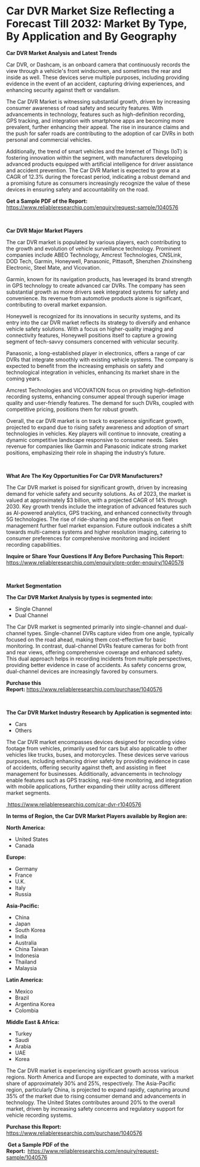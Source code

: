 <p><h1>Car DVR Market Size Reflecting a Forecast Till 2032: Market By Type, By Application and By Geography</h1></p><p><strong>Car DVR Market Analysis and Latest Trends</strong></p>
<p><p>Car DVR, or Dashcam, is an onboard camera that continuously records the view through a vehicle's front windscreen, and sometimes the rear and inside as well. These devices serve multiple purposes, including providing evidence in the event of an accident, capturing driving experiences, and enhancing security against theft or vandalism.</p><p>The Car DVR Market is witnessing substantial growth, driven by increasing consumer awareness of road safety and security features. With advancements in technology, features such as high-definition recording, GPS tracking, and integration with smartphone apps are becoming more prevalent, further enhancing their appeal. The rise in insurance claims and the push for safer roads are contributing to the adoption of car DVRs in both personal and commercial vehicles.</p><p>Additionally, the trend of smart vehicles and the Internet of Things (IoT) is fostering innovation within the segment, with manufacturers developing advanced products equipped with artificial intelligence for driver assistance and accident prevention. The Car DVR Market is expected to grow at a CAGR of 12.3% during the forecast period, indicating a robust demand and a promising future as consumers increasingly recognize the value of these devices in ensuring safety and accountability on the road.</p></p>
<p><strong>Get a Sample PDF of the Report:&nbsp;</strong> <a href="https://www.reliableresearchiq.com/enquiry/request-sample/1040576?utm_campaign=2320&utm_medium=2&utm_source=Github&utm_content=ia&utm_term=16042025&utm_id=car-dvr">https://www.reliableresearchiq.com/enquiry/request-sample/1040576</a></p>
<p>&nbsp;</p>
<p><strong>Car DVR Major Market Players</strong></p>
<p><p>The car DVR market is populated by various players, each contributing to the growth and evolution of vehicle surveillance technology. Prominent companies include ABEO Technology, Amcrest Technologies, CNSLink, DOD Tech, Garmin, Honeywell, Panasonic, Pittasoft, Shenzhen Zhixinsheng Electronic, Steel Mate, and Vicovation.</p><p>Garmin, known for its navigation products, has leveraged its brand strength in GPS technology to create advanced car DVRs. The company has seen substantial growth as more drivers seek integrated systems for safety and convenience. Its revenue from automotive products alone is significant, contributing to overall market expansion.</p><p>Honeywell is recognized for its innovations in security systems, and its entry into the car DVR market reflects its strategy to diversify and enhance vehicle safety solutions. With a focus on higher-quality imaging and connectivity features, Honeywell positions itself to capture a growing segment of tech-savvy consumers concerned with vehicular security.</p><p>Panasonic, a long-established player in electronics, offers a range of car DVRs that integrate smoothly with existing vehicle systems. The company is expected to benefit from the increasing emphasis on safety and technological integration in vehicles, enhancing its market share in the coming years.</p><p>Amcrest Technologies and VICOVATION focus on providing high-definition recording systems, enhancing consumer appeal through superior image quality and user-friendly features. The demand for such DVRs, coupled with competitive pricing, positions them for robust growth.</p><p>Overall, the car DVR market is on track to experience significant growth, projected to expand due to rising safety awareness and adoption of smart technologies in vehicles. Key players will continue to innovate, creating a dynamic competitive landscape responsive to consumer needs. Sales revenue for companies like Garmin and Panasonic indicate strong market positions, emphasizing their role in shaping the industry’s future.</p></p>
<p>&nbsp;</p>
<p><strong>What Are The Key Opportunities For Car DVR Manufacturers?</strong></p>
<p><p>The Car DVR market is poised for significant growth, driven by increasing demand for vehicle safety and security solutions. As of 2023, the market is valued at approximately $3 billion, with a projected CAGR of 14% through 2030. Key growth trends include the integration of advanced features such as AI-powered analytics, GPS tracking, and enhanced connectivity through 5G technologies. The rise of ride-sharing and the emphasis on fleet management further fuel market expansion. Future outlook indicates a shift towards multi-camera systems and higher resolution imaging, catering to consumer preferences for comprehensive monitoring and incident recording capabilities.</p></p>
<p><strong>Inquire or Share Your Questions If Any Before Purchasing This Report:</strong> <a href="https://www.reliableresearchiq.com/enquiry/pre-order-enquiry/1040576?utm_campaign=2320&utm_medium=2&utm_source=Github&utm_content=ia&utm_term=16042025&utm_id=car-dvr">https://www.reliableresearchiq.com/enquiry/pre-order-enquiry/1040576</a></p>
<p>&nbsp;</p>
<p><strong>Market Segmentation</strong></p>
<p><strong>The Car DVR Market Analysis by types is segmented into:</strong></p>
<p><ul><li>Single Channel</li><li>Dual Channel</li></ul></p>
<p><p>The Car DVR market is segmented primarily into single-channel and dual-channel types. Single-channel DVRs capture video from one angle, typically focused on the road ahead, making them cost-effective for basic monitoring. In contrast, dual-channel DVRs feature cameras for both front and rear views, offering comprehensive coverage and enhanced safety. This dual approach helps in recording incidents from multiple perspectives, providing better evidence in case of accidents. As safety concerns grow, dual-channel devices are increasingly favored by consumers.</p></p>
<p><strong>Purchase this Report:&nbsp;</strong><a href="https://www.reliableresearchiq.com/purchase/1040576?utm_campaign=2320&utm_medium=2&utm_source=Github&utm_content=ia&utm_term=16042025&utm_id=car-dvr">https://www.reliableresearchiq.com/purchase/1040576</a></p>
<p>&nbsp;</p>
<p><strong>The Car DVR Market Industry Research by Application is segmented into:</strong></p>
<p><ul><li>Cars</li><li>Others</li></ul></p>
<p><p>The Car DVR market encompasses devices designed for recording video footage from vehicles, primarily used for cars but also applicable to other vehicles like trucks, buses, and motorcycles. These devices serve various purposes, including enhancing driver safety by providing evidence in case of accidents, offering security against theft, and assisting in fleet management for businesses. Additionally, advancements in technology enable features such as GPS tracking, real-time monitoring, and integration with mobile applications, further expanding their utility across different market segments.</p></p>
<p><a href="https://www.reliableresearchiq.com/car-dvr-r1040576?utm_campaign=2320&utm_medium=2&utm_source=Github&utm_content=ia&utm_term=16042025&utm_id=car-dvr">&nbsp;https://www.reliableresearchiq.com/car-dvr-r1040576</a></p>
<p><strong>In terms of Region, the Car DVR Market Players available by Region are:</strong></p>
<p>
    <p> <strong> North America: </strong>
        <ul>
            <li>United States</li>
            <li>Canada</li>
        </ul>
        </p> 
    <p> <strong> Europe: </strong>
        <ul>
            <li>Germany</li>
            <li>France</li>
            <li>U.K.</li>
            <li>Italy</li>
            <li>Russia</li>
        </ul>
        </p> 
    <p> <strong> Asia-Pacific: </strong>
        <ul>
            <li>China</li>
            <li>Japan</li>
            <li>South Korea</li>
            <li>India</li>
            <li>Australia</li>
            <li>China Taiwan</li>
            <li>Indonesia</li>
            <li>Thailand</li>
            <li>Malaysia</li>
        </ul>
        </p> 
    <p> <strong> Latin America: </strong>
        <ul>
            <li>Mexico</li>
            <li>Brazil</li>
            <li>Argentina Korea</li>
            <li>Colombia</li>
        </ul>
        </p> 
    <p> <strong> Middle East & Africa: </strong>
        <ul>
            <li>Turkey</li>
            <li>Saudi</li>
            <li>Arabia</li>
            <li>UAE</li>
            <li>Korea</li>
        </ul>
    </p>
    </p>
<p><p>The Car DVR market is experiencing significant growth across various regions. North America and Europe are expected to dominate, with a market share of approximately 30% and 25%, respectively. The Asia-Pacific region, particularly China, is projected to expand rapidly, capturing around 35% of the market due to rising consumer demand and advancements in technology. The United States contributes around 20% to the overall market, driven by increasing safety concerns and regulatory support for vehicle recording systems.</p></p>
<p><strong>Purchase this Report: </strong><a href="https://www.reliableresearchiq.com/purchase/1040576?utm_campaign=2320&utm_medium=2&utm_source=Github&utm_content=ia&utm_term=16042025&utm_id=car-dvr">https://www.reliableresearchiq.com/purchase/1040576</a></p>
<p>&nbsp;<strong>Get a Sample PDF of the Report:&nbsp;&nbsp;</strong><a href="https://www.reliableresearchiq.com/enquiry/request-sample/1040576?utm_campaign=2320&utm_medium=2&utm_source=Github&utm_content=ia&utm_term=16042025&utm_id=car-dvr">https://www.reliableresearchiq.com/enquiry/request-sample/1040576</a></p>
<p><strong></strong></p>
<p><p></p><p></p><p></p></p>